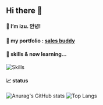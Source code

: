 ## Hi there 👋

#### 🐣 I’m izu. 안녕!
#### 📖 my portfolio : [sales buddy](https://www.sbuddy-apparel.com)　　  
  
#### 🌱 skills & now learning... 

  ![Skills](https://skillicons.dev/icons?i=ruby,rails,react,js,ts,nextjs,tailwind,html,css,github,docker,vercel&theme=light)

#### 📈 status
![Anurag's GitHub stats](https://github-readme-stats.vercel.app/api?username=eriplume&show_icons=true&hide=contribs,issues)
![Top Langs](https://github-readme-stats.vercel.app/api/top-langs/?username=eriplume&layout=compact)
